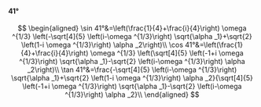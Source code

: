 #### 41°

$$
\begin{aligned}
\sin 41°&=\left(\frac{1}{4}+\frac{i}{4}\right) \omega ^{1/3} \left(-\sqrt[4]{5} \left(i-\omega ^{1/3}\right) \sqrt{\alpha _1}+\sqrt{2} \left(1-i \omega ^{1/3}\right)
\alpha _2\right)\\
\cos 41°&=\left(\frac{1}{4}+\frac{i}{4}\right) \omega ^{1/3} \left(\sqrt[4]{5} \left(-1+i \omega ^{1/3}\right) \sqrt{\alpha _1}-\sqrt{2} \left(i-\omega ^{1/3}\right)
\alpha _2\right)\\
\tan 41°&=\frac{-\sqrt[4]{5} \left(i-\omega ^{1/3}\right) \sqrt{\alpha _1}+\sqrt{2} \left(1-i \omega ^{1/3}\right) \alpha _2}{\sqrt[4]{5} \left(-1+i \omega ^{1/3}\right)
\sqrt{\alpha _1}-\sqrt{2} \left(i-\omega ^{1/3}\right) \alpha _2}\\
\end{aligned}
$$

